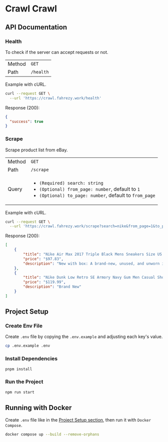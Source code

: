 # Crawl Crawl

## API Documentation

### Health

To check if the server can accept requests or not.

<table>
  <tbody>
    <tr>
      <td>Method</td>
      <td>
        <code>GET</code>
      </td>
    </tr>
    <tr>
      <td>Path</td>
      <td>
        <code>/health</code>
      </td>
    </tr>
  </tbody>
</table>

Example with cURL.

```bash
curl --request GET \
  --url 'https://crawl.fahrezy.work/health'
```

Response (200):

```json
{
  "success": true
}
```

### Scrape

Scrape product list from eBay.

<table>
  <tbody>
    <tr>
      <td>Method</td>
      <td>
        <code>GET</code>
      </td>
    </tr>
    <tr>
      <td>Path</td>
      <td>
        <code>/scrape</code>
      </td>
    </tr>
    <tr>
      <td>Query</td>
      <td>
        <ul>
          <li>
            <code>(Required) search: string</code>
          </li>
          <li>
            <code>(Optional) from_page: number</code>, default to <code>1</code>
          </li>
          <li>
            <code>(Optional) to_page: number</code>, default to <code>from_page</code>
          </li>
        </ul>
      </td>
    </tr>
  </tbody>
</table>

Example with cURL.

```bash
curl --request GET \
  --url 'https://crawl.fahrezy.work/scrape?search=nike&from_page=1&to_page=1'
```

Response (200):

```json
[
	{
		"title": "Nike Air Max 2017 Triple Black Mens Sneakers Size US 7-15 Casual Shoes New✅",
		"price": "$97.83",
		"description": "New with box: A brand-new, unused, and unworn item (including handmade items) in the original packaging (such as the original box or bag) and/or with the original tags attached."
	},
	{
		"title": "Nike Dunk Low Retro SE Armory Navy Gum Men Casual Shoes Sneakers HQ1931-400",
		"price": "$119.99",
		"description": "Brand New"
	}
]
```

## Project Setup

### Create Env File

Create `.env` file by copying the `.env.example` and adjusting each key's value.

```bash
cp .env.example .env
```

### Install Dependencies

```bash
pnpm install
```

### Run the Project

```bash
npm run start
```

## Running with Docker

Create `.env` file like in the [Project Setup section](#project-setup), then run it with `Docker Compose`.

```bash
docker compose up --build --remove-orphans
```
